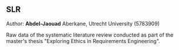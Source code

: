 ## SLR
Author: **Abdel-Jaouad** Aberkane, Utrecht University (5783909)

Raw data of the systematic literature review conducted as part of the master's thesis "Exploring Ethics in Requirements Engineering".
